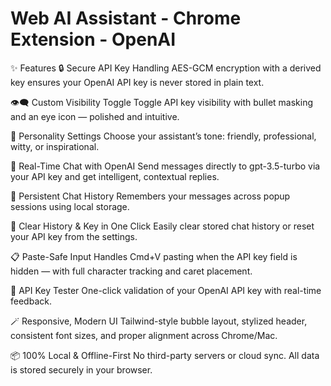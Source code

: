 # Web AI Assistant - Chrome Extension - OpenAI 

✨ Features
🔒 Secure API Key Handling
AES-GCM encryption with a derived key ensures your OpenAI API key is never stored in plain text.

👁️‍🗨️ Custom Visibility Toggle
Toggle API key visibility with bullet masking and an eye icon — polished and intuitive.

🧠 Personality Settings
Choose your assistant’s tone: friendly, professional, witty, or inspirational.

💬 Real-Time Chat with OpenAI
Send messages directly to gpt-3.5-turbo via your API key and get intelligent, contextual replies.

💾 Persistent Chat History
Remembers your messages across popup sessions using local storage.

🧹 Clear History & Key in One Click
Easily clear stored chat history or reset your API key from the settings.

📋 Paste-Safe Input
Handles Cmd+V pasting when the API key field is hidden — with full character tracking and caret placement.

🧪 API Key Tester
One-click validation of your OpenAI API key with real-time feedback.

🪄 Responsive, Modern UI
Tailwind-style bubble layout, stylized header, consistent font sizes, and proper alignment across Chrome/Mac.

📦 100% Local & Offline-First
No third-party servers or cloud sync. All data is stored securely in your browser.



